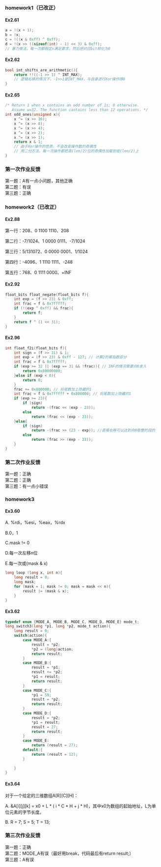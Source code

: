 ### homework1（已改正）
#### Ex2.61

```c
a = !(x + 1);
b = !x;
c = !((x & 0xff) ^ 0xff);
d = !(x >> ((sizeof(int) - 1) << 3) & 0xff);
// 暴力做法，每一次都假定x满足要求，然后把对应bit转化为0
```

#### Ex2.62

```c
bool int_shifts_are_arithmetic(){
	return !!((-1 >> 1) ^ INT_MAX);
	// 逻辑右移的情况下，-1>>1是INT_MAX，与自身进行Xor操作得0
}
```

#### Ex2.65

```c
/* Return 1 when x contains an odd number of 1s; 0 otherwise.
   Assume w=32. The function cantains less than 12 operations. */
int odd_ones(unsigned x){
	x ^= (x >> 16);
	x ^= (x >> 8);
	x ^= (x >> 4);
	x ^= (x >> 2);
	x ^= (x >> 1);
	return x & 1;
	// 由于Xor操作的性质，不会改变操作数的奇偶性
	// 用二分方法，每一次操作都把高(len/2)位的奇偶性加载到低(len/2)上
}
```

### 第一次作业反馈

第一题：A有一点小问题，其他正确  
第二题：有误  
第三题：正确

### homework2（已改正）

#### Ex2.88

第一行：208、0 1100 1110、208

第二行：-7/1024、1 0000 0111、-7/1024

第三行：5/131072、0 0000 0001、1/1024

第四行：-4096、1 1110 1111、-248

第五行：768、0 1111 0000、+INF

#### Ex2.92

```C
float_bits float_negate(float_bits f){
    int exp = (f >> 23) & 0xff;
    int frac = f & 0x7fffff;
    if (!(exp ^ 0xff) && frac){
        return f;
    }
    return f ^ (1 << 31);
}
```

#### Ex2.96

```c
int float_f2i(float_bits f){
    int sign = (f >> 31) & 1;
    int exp = (f >> 23) & 0xff - 127; // 计算2的幂指数部分
  	int frac = f & 0x7fffff;
    if (exp >= 32 || (exp == 31 && !frac)){ // INF的情况需要向0舍入
        return 0x80000000;
    }else if (exp < 0){
        return 0;
    }
  	frac += 0x800000; // 将尾数加上隐藏的1
    int frac = f & 0x7fffff + 0x800000; // 将尾数加上隐藏的1
    if (exp >= 23){
        if (sign)
            return -(frac << (exp - 23));
        else
            return (frac << (exp - 23));
    }else{
        if (sign)
            return -(frac >> (23 - exp)); //直接右移可以达到向0取整的目的
        else
            return (frac >> (exp - 23));
    }
}
```

### 第二次作业反馈

第一题：正确  
第二题：正确  
第三题：有一点小错误

### homework3

#### Ex3.60

A. %rdi，%esi，%eax，%rdx

B.0，1

C.mask != 0

D.每一次左移n位

E.每一次或(mask & x)

```c
long loop (long x, int n){
    long result = 0;
    long mask;
    for (mask = 1; mask != 0; mask = mask << n){
        result |= (mask & x);
    }
}
```

#### Ex3.62

```c
typedef enum {MODE_A, MODE_B, MODE_C, MODE_D, MODE_E} mode_t;
long switch3(long *p1, long *p2, mode_t action){
    long result = 0;
    switch(action){
        case MODE_A:{
            result = *p2;
            *p2 = (long)action;
            return result;
        }
        case MODE_B:{
            result = *p1;
            result += *p2;
            *p1 = result;
            return result;
        }
        case MODE_C:{
            *p1 = 59;
            result = *p2;
            return result;
        }
        case MODE_D:{
            result = *p2;
            *p1 = result;
            result = 27;
            return result;
        }
        case MODE_E:
            return (result = 27);
        default:{
            return (result = 12);
        }
            
    }
}
```

#### Ex3.64

对于一个给定的三维数组A\[R]\[C]\[H]：

A. &A\[i]\[j]\[k] = x0 + L * ( i * C * H + j * H)，其中x0为数组的起始地址，L为单位元素的字节长度。

B. R = 7; S = 5; T = 13;

### 第三次作业反馈

第一题：正确  
第二题：MODE_A有误（最好用break，代码最后有return result;）  
第三题：A有误  
